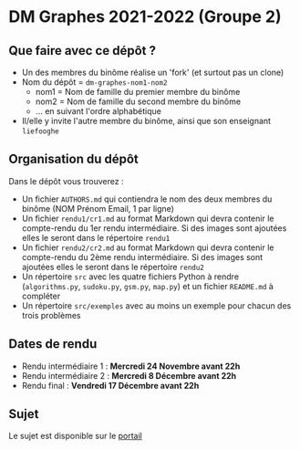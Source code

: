 # DM Graphes 2021-2022 (Groupe 2)

## Que faire avec ce dépôt ?
- Un des membres du binôme réalise un 'fork' (et surtout pas un clone)
- Nom du dépôt = ```dm-graphes-nom1-nom2```
  - nom1 = Nom de famille du premier membre du binôme
  - nom2 = Nom de famille du second membre du binôme
  - ... en suivant l'ordre alphabétique
- Il/elle y invite l'autre membre du binôme, ainsi que son enseignant `liefooghe`

## Organisation du dépôt
Dans le dépôt vous trouverez :
- Un fichier `AUTHORS.md` qui contiendra le nom des deux membres du binôme (NOM Prénom Email, 1 par ligne)
- Un fichier `rendu1/cr1.md` au format Markdown qui devra contenir le compte-rendu du 1er rendu intermédiaire. Si des images sont ajoutées elles le seront dans le répertoire `rendu1`
- Un fichier `rendu2/cr2.md` au format Markdown qui devra contenir le compte-rendu du 2ème rendu intermédiaire. Si des images sont ajoutées elles le seront dans le répertoire `rendu2`
- Un répertoire `src` avec les quatre fichiers Python à rendre (`algorithms.py`, `sudoku.py`, `gsm.py`, `map.py`) et un fichier `README.md` à compléter
- Un répertoire `src/exemples` avec au moins un exemple pour chacun des trois problèmes

## Dates de rendu

- Rendu intermédiaire 1 : **Mercredi 24 Novembre avant 22h**
- Rendu intermédiaire 2 : **Mercredi 8 Décembre avant 22h**
- Rendu final : **Vendredi 17 Décembre avant 22h**

## Sujet

Le sujet est disponible sur le [portail](https://www.fil.univ-lille1.fr/portail/index.php?dipl=L&sem=S5&ue=Graphes&label=Documents)
